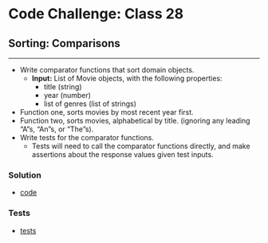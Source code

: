 # Code Challenge: Class 28

## Sorting: Comparisons

---

* Write comparator functions that sort domain objects.
  * **Input:** List of Movie objects, with the following properties:
    * title (string)
    * year (number)
    * list of genres (list of strings)
* Function one, sorts movies by most recent year first.
* Function two, sorts movies, alphabetical by title. (ignoring any leading “A”s, “An”s, or “The”s).
* Write tests for the comparator functions.
  * Tests will need to call the comparator functions directly, and make assertions about the response values given test inputs.

### Solution

* [code](movies.py)

### Tests

* [tests](test_movies.py)
